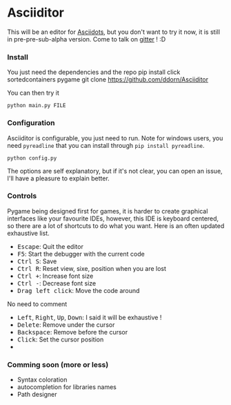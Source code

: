# Asciiditor
This will be an editor for [Asciidots](www.github.com/aaronduino/asciidots), but you don't want to try it now, it is still in pre-pre-sub-alpha version.
Come to talk on [gitter](https://gitter.im/asciidots/Lobby) ! :D

### Install

    
You just need the dependencies and the repo
    pip install click sortedcontainers pygame
    git clone https://github.com/ddorn/Asciiditor
    
You can then try it

    python main.py FILE
    
### Configuration

Asciiditor is configurable, you just need to run. Note for windows users, you need `pyreadline` that you can install through `pip install pyreadline`.
    
    python config.py
    
The options are self explanatory, but if it's not clear, you can open an issue,
I'll have a pleasure to explain better.
 
### Controls

Pygame being designed first for games, it is harder to create
graphical interfaces like your favourite IDEs,
however, this IDE is keyboard centered, so there are a lot of shortcuts to
do what you want. Here is an often updated exhaustive list.

- <kbd>Escape</kbd>: Quit the editor
- <kbd>F5</kbd>: Start the debugger with the current code
- <kbd>Ctrl S</kbd>: Save
- <kbd>Ctrl R</kbd>: Reset view, sixe, position when you are lost
- <kbd>Ctrl +</kbd>: Increase font size
- <kbd>Ctrl -</kbd>: Decrease font size
- <kbd>Drag left click</kbd>: Move the code around

No need to comment
- <kbd>Left</kbd>, <kbd>Right</kbd>, <kbd>Up</kbd>, <kbd>Down</kbd>: I said it will be exhaustive !
- <kbd>Delete</kbd>: Remove under the cursor
- <kbd>Backspace</kbd>: Remove before the cursor
- <kbd>Click</kbd>: Set the cursor position
- <kbd>


### Comming soon (more or less)

- Syntax coloration
- autocompletion for libraries names
- Path designer
